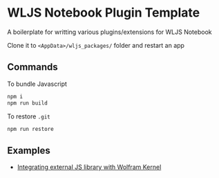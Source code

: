 # WLJS Notebook Plugin Template

A boilerplate for writting various plugins/extensions for WLJS Notebook

Clone it to `<AppData>/wljs_packages/` folder and restart an app

## Commands

To bundle Javascript

```bash
npm i
npm run build
```

To restore `.git` 

```bash
npm run restore
```

## Examples
- [Integrating external JS library with Wolfram Kernel](https://github.com/JerryI/wljs-plugin-example-1)